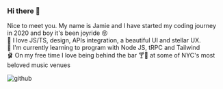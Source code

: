 ### Hi there 👋

Nice to meet you. My name is Jamie and I have started my coding journey in 2020 and boy it's been joyride 😝  
💙 I love JS/TS, design, APIs integration, a beautiful UI and stellar UX.  
🌱 I'm currently learning to program with Node JS, tRPC and Tailwind  
🩰 On my free time I love being behind the bar 🍸🍻  at some of NYC's most beloved music venues 


![github](https://img.shields.io/badge/GitHub-000000?style=for-the-badge&logo=GitHub&logoColor=white)
<!--
**ninjameo/ninjameo** is a ✨ _special_ ✨ repository because its `README.md` (this file) appears on your GitHub profile.

Here are some ideas to get you started:

- 🔭 I’m currently working on ...
- 🌱 I’m currently learning ...
- 👯 I’m looking to collaborate on ...
- 🤔 I’m looking for help with ...
- 💬 Ask me about ...
- 📫 How to reach me: ...
- 😄 Pronouns: ...
- ⚡ Fun fact: ...
-->
